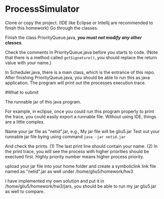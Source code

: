 # ProcessSimulator

Clone or copy the project.
(IDE like Eclipse or Intellij are recommended to finish this homework)
Go through the classes.

Finish the class PriorityQueue.java, ***you must not modify any other classes***.

Check the comments In PriorityQueue.java before you starts to code.
(Note that there is a method called `getSignature()`, you should replace the return value with your name.)

In Scheduler.java, there is a main class, which is the entrance of this repo.
After finishing PriorityQueue.java, you should be able to run this as java application.
The program will print out the processes execution trace.

#What to submit

The runnable jar of this java program.

For example, in eclipse, once you could run this program properly to print the trace, you could easily export a runnable file.
Without using IDE, things are a little complex.

Name your jar file as "netid".jar, e.g., My jar file will be gliu5.jar
Test out your runnable jar file bying using command `java -jar netid.jar`

And check the prints.
(1) The last print line should contain your name.
(2) In the print trace, you will see the process with higher priorities should be exectued first. Highly priority number means higher process priority.

upload your jar file into your home folder and create a symboliclink link file named as "netid".jar as well under /home/gliu5/homework/hw3

I have implemented my own solution and put it in /home/gliu5/homework/hw3/jars, you should be able to run my jar gliu5.jar as well to compare.
